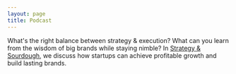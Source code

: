 ```yaml
---
layout: page
title: Podcast
---
```


What's the right balance between strategy & execution? What can you learn from the wisdom of big brands while staying nimble? In [Strategy & Sourdough](https://www.strategyandsourdough.com/), we discuss how startups can achieve profitable growth and build lasting brands.
